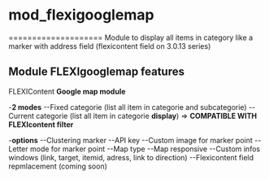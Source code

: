 # mod_flexigooglemap
====================
Module to display all items in category like a marker with address field (flexicontent field on 3.0.13 series)

## Module FLEXIgooglemap features

FLEXIContent **Google map module**

-**2 modes**
--Fixed categorie (list all item in categorie and subcategorie)
--Current categorie (list all item in categorie **display**) => **COMPATIBLE WITH FLEXIcontent filter**

-**options**
--Clustering marker
--API key
--Custom image for marker point
--Letter mode for marker point
--Map type
--Map responsive
--Custom infos windows (link, target, itemid, adress, link to direction)
--Flexicontent field repmlacement (coming soon)
